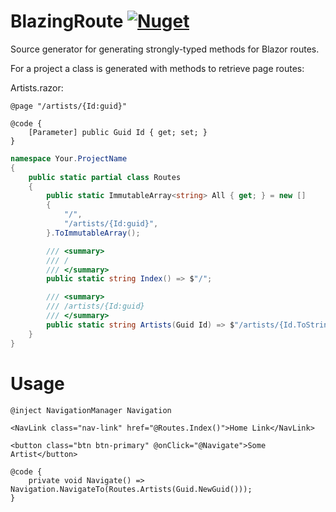# BlazingRoute [![Nuget](https://img.shields.io/nuget/v/BlazingRoute)](https://www.nuget.org/packages/BlazingRoute/)

Source generator for generating strongly-typed methods for Blazor routes.

For a project a class is generated with methods to retrieve page routes:

Artists.razor:

```razor
@page "/artists/{Id:guid}"

@code {
    [Parameter] public Guid Id { get; set; }
}
```

```csharp
namespace Your.ProjectName
{
    public static partial class Routes
    {
        public static ImmutableArray<string> All { get; } = new []
        {
            "/",
            "/artists/{Id:guid}",
        }.ToImmutableArray();

        /// <summary>
        /// /
        /// </summary>
        public static string Index() => $"/";

        /// <summary>
        /// /artists/{Id:guid}
        /// </summary>
        public static string Artists(Guid Id) => $"/artists/{Id.ToString("D", System.Globalization.CultureInfo.InvariantCulture)}";
    }
}
```

# Usage

```razor
@inject NavigationManager Navigation

<NavLink class="nav-link" href="@Routes.Index()">Home Link</NavLink>

<button class="btn btn-primary" @onClick="@Navigate">Some Artist</button>

@code {
    private void Navigate() => Navigation.NavigateTo(Routes.Artists(Guid.NewGuid()));
}
```

